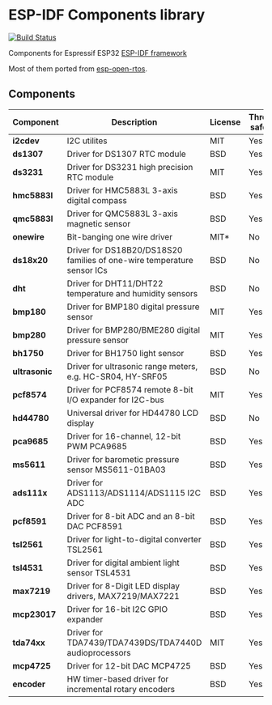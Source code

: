 # ESP-IDF Components library

[![Build Status](https://travis-ci.org/UncleRus/esp-idf-lib.svg?branch=master)](https://travis-ci.org/UncleRus/esp-idf-lib)

Components for Espressif ESP32 [ESP-IDF framework](https://github.com/espressif/esp-idf)

Most of them ported from [esp-open-rtos](https://github.com/SuperHouse/esp-open-rtos).


## Components

| Component      | Description                                                             | License | Thread safety
|----------------|-------------------------------------------------------------------------|---------|---------------
| **i2cdev**     | I2C utilites                                                            | MIT     | Yes
| **ds1307**     | Driver for DS1307 RTC module                                            | BSD     | Yes
| **ds3231**     | Driver for DS3231 high precision RTC module                             | MIT     | Yes
| **hmc5883l**   | Driver for HMC5883L 3-axis digital compass                              | BSD     | Yes
| **qmc5883l**   | Driver for QMC5883L 3-axis magnetic sensor                              | BSD     | Yes
| **onewire**    | Bit-banging one wire driver                                             | MIT*    | No
| **ds18x20**    | Driver for DS18B20/DS18S20 families of one-wire temperature sensor ICs  | BSD     | No
| **dht**        | Driver for DHT11/DHT22 temperature and humidity sensors                 | BSD     | No
| **bmp180**     | Driver for BMP180 digital pressure sensor                               | MIT     | Yes
| **bmp280**     | Driver for BMP280/BME280 digital pressure sensor                        | MIT     | Yes
| **bh1750**     | Driver for BH1750 light sensor                                          | BSD     | Yes
| **ultrasonic** | Driver for ultrasonic range meters, e.g. HC-SR04, HY-SRF05              | BSD     | No
| **pcf8574**    | Driver for PCF8574 remote 8-bit I/O expander for I2C-bus                | MIT     | Yes
| **hd44780**    | Universal driver for HD44780 LCD display                                | BSD     | No
| **pca9685**    | Driver for 16-channel, 12-bit PWM PCA9685                               | BSD     | Yes
| **ms5611**     | Driver for barometic pressure sensor MS5611-01BA03                      | BSD     | Yes
| **ads111x**    | Driver for ADS1113/ADS1114/ADS1115 I2C ADC                              | BSD     | Yes
| **pcf8591**    | Driver for 8-bit ADC and an 8-bit DAC PCF8591                           | BSD     | Yes
| **tsl2561**    | Driver for light-to-digital converter TSL2561                           | BSD     | Yes
| **tsl4531**    | Driver for digital ambient light sensor TSL4531                         | BSD     | Yes
| **max7219**    | Driver for 8-Digit LED display drivers, MAX7219/MAX7221                 | BSD     | Yes
| **mcp23017**   | Driver for 16-bit I2C GPIO expander                                     | BSD     | Yes
| **tda74xx**    | Driver for TDA7439/TDA7439DS/TDA7440D audioprocessors                   | MIT     | Yes
| **mcp4725**    | Driver for 12-bit DAC MCP4725                                           | BSD     | Yes
| **encoder**    | HW timer-based driver for incremental rotary encoders                   | BSD     | Yes
